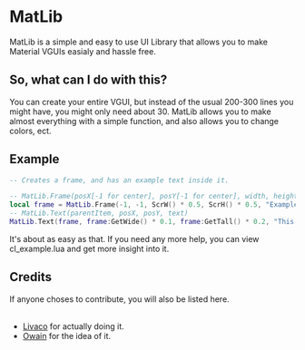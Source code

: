 # MatLib
MatLib is a simple and easy to use UI Library that allows you to make Material VGUIs easialy and hassle free.
<br>
## So, what can I do with this?
You can create your entire VGUI, but instead of the usual 200-300 lines you might have, you might only need about 30. MatLib allows you to make almost everything with a simple function, and also allows you to change colors, ect.
<br>
## Example
```lua
-- Creates a frame, and has an example text inside it.

-- MatLib.Frame(posX[-1 for center], posY[-1 for center], width, height, title)
local frame = MatLib.Frame(-1, -1, ScrW() * 0.5, ScrH() * 0.5, "Example Frame")
-- MatLib.Text(parentItem, posX, posY, text)
MatLib.Text(frame, frame:GetWide() * 0.1, frame:GetTall() * 0.2, "This is an example frame with example text!")
```
It's about as easy as that. If you need any more help, you can view cl_example.lua and get more insight into it.
<br>
## Credits
If anyone choses to contribute, you will also be listed here.
<br><br>
- [Livaco](https://github.com/LivacoNew) for actually doing it.
- [Owain](https://github.com/OwjoTheGreat) for the idea of it.